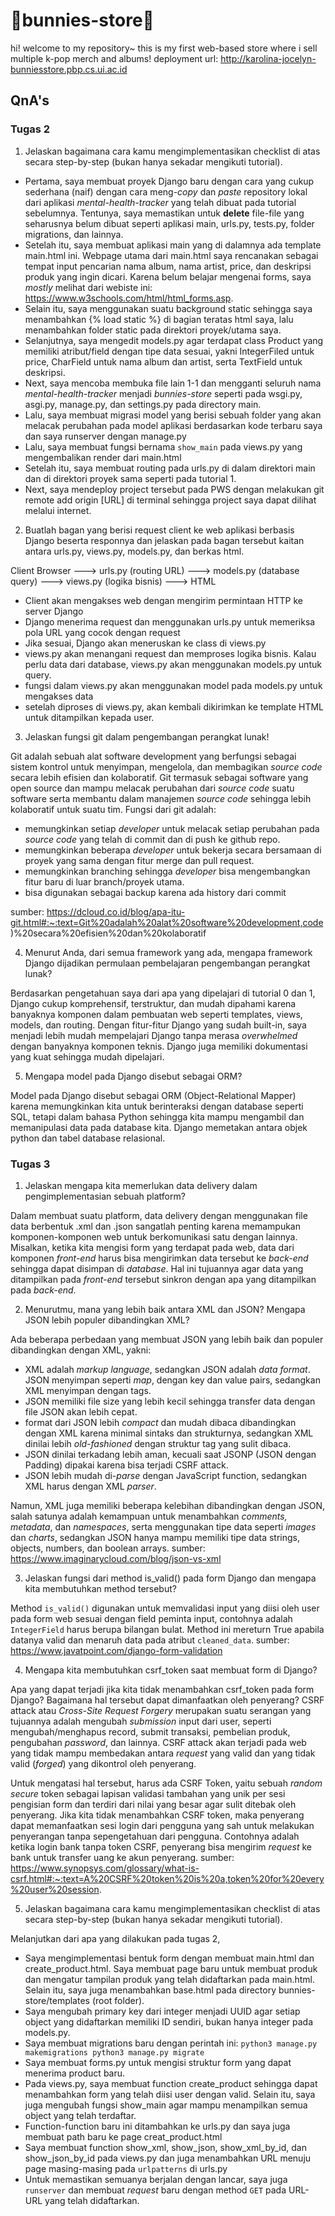# 🐰bunnies-store🐰

hi! welcome to my repository~
this is my first web-based store where i sell multiple k-pop merch and albums!
deployment url: http://karolina-jocelyn-bunniesstore.pbp.cs.ui.ac.id

## QnA's

### Tugas 2
1. Jelaskan bagaimana cara kamu mengimplementasikan checklist di atas secara step-by-step (bukan hanya sekadar mengikuti tutorial).

- Pertama, saya membuat proyek Django baru dengan cara yang cukup sederhana (naif) dengan cara meng-*copy* dan *paste* repository lokal dari aplikasi *mental-health-tracker* yang telah dibuat pada tutorial sebelumnya. Tentunya, saya memastikan untuk **delete** file-file yang seharusnya belum dibuat seperti aplikasi main, urls.py, tests.py, folder migrations, dan lainnya.
- Setelah itu, saya membuat aplikasi main yang di dalamnya ada template main.html ini. Webpage utama dari main.html saya rencanakan sebagai tempat input pencarian nama album, nama artist, price, dan deskripsi produk yang ingin dicari. Karena belum belajar mengenai forms, saya *mostly* melihat dari webiste ini: https://www.w3schools.com/html/html_forms.asp.
- Selain itu, saya menggunakan suatu background static sehingga saya menambahkan {% load static %} di bagian teratas html saya, lalu menambahkan folder static pada direktori proyek/utama saya. 
- Selanjutnya, saya mengedit models.py agar terdapat class Product yang memiliki atribut/field dengan tipe data sesuai, yakni IntegerFiled untuk price, CharField untuk nama album dan artist, serta TextField untuk deskripsi.
- Next, saya mencoba membuka file lain 1-1 dan mengganti seluruh nama *mental-health-tracker* menjadi *bunnies-store* seperti pada wsgi.py, asgi.py, manage.py, dan settings.py pada directory main.
- Lalu, saya membuat migrasi model yang berisi sebuah folder yang akan melacak perubahan pada model aplikasi berdasarkan kode terbaru saya dan saya runserver dengan manage.py
- Lalu, saya membuat fungsi bernama `show_main` pada views.py yang mengembalikan render dari main.html
- Setelah itu, saya membuat routing pada urls.py di dalam direktori main dan di direktori proyek sama seperti pada tutorial 1.
- Next, saya mendeploy project tersebut pada PWS dengan melakukan git remote add origin [URL] di terminal sehingga project saya dapat dilihat melalui internet.

2. Buatlah bagan yang berisi request client ke web aplikasi berbasis Django beserta responnya dan jelaskan pada bagan tersebut kaitan antara urls.py, views.py, models.py, dan berkas html.

Client Browser ---> urls.py (routing URL) ---> models.py (database query) ---> views.py (logika bisnis) ---> HTML

- Client akan mengakses web dengan mengirim permintaan HTTP ke server Django
- Django menerima request dan menggunakan urls.py untuk memeriksa pola URL yang cocok dengan request
- Jika sesuai, Django akan meneruskan ke class di views.py
- views.py akan menangani request dan memproses logika bisnis. Kalau perlu data dari database, views.py akan menggunakan models.py untuk query.
- fungsi dalam views.py akan menggunakan model pada models.py untuk mengakses data
- setelah diproses di views.py, akan kembali dikirimkan ke template HTML untuk ditampilkan kepada user.

3. Jelaskan fungsi git dalam pengembangan perangkat lunak!
   
Git adalah sebuah alat software development yang berfungsi sebagai sistem kontrol untuk menyimpan, mengelola, dan membagikan *source code* secara lebih efisien dan kolaboratif. Git termasuk sebagai software yang open source dan mampu melacak perubahan dari *source code* suatu software serta membantu dalam manajemen *source code* sehingga lebih kolaboratif untuk suatu tim. Fungsi dari git adalah:
- memungkinkan setiap *developer* untuk melacak setiap perubahan pada *source code* yang telah di commit dan di push ke github repo.
- memungkinkan beberapa *developer* untuk bekerja secara bersamaan di proyek yang sama dengan fitur merge dan pull request.
- memungkinkan branching sehingga *developer* bisa mengembangkan fitur baru di luar branch/proyek utama.
- bisa digunakan sebagai backup karena ada history dari commit

sumber: https://dcloud.co.id/blog/apa-itu-git.html#:~:text=Git%20adalah%20alat%20software%20development,code)%20secara%20efisien%20dan%20kolaboratif

4. Menurut Anda, dari semua framework yang ada, mengapa framework Django dijadikan permulaan pembelajaran pengembangan perangkat lunak?
   
Berdasarkan pengetahuan saya dari apa yang dipelajari di tutorial 0 dan 1, Django cukup komprehensif, terstruktur, dan mudah dipahami karena banyaknya komponen dalam pembuatan web seperti templates, views, models, dan routing. Dengan fitur-fitur Django yang sudah built-in, saya menjadi lebih mudah mempelajari Django tanpa merasa *overwhelmed* dengan banyaknya komponen teknis. Django juga memiliki dokumentasi yang kuat sehingga mudah dipelajari.

5. Mengapa model pada Django disebut sebagai ORM?
   
Model pada Django disebut sebagai ORM (Object-Relational Mapper) karena memungkinkan kita untuk berinteraksi dengan database seperti SQL, tetapi dalam bahasa Python sehingga kita mampu mengambil dan memanipulasi data pada database kita. Django memetakan antara objek python dan tabel database relasional.

### Tugas 3
1. Jelaskan mengapa kita memerlukan data delivery dalam pengimplementasian sebuah platform?

Dalam membuat suatu platform, data delivery dengan menggunakan file data berbentuk .xml dan .json sangatlah penting karena memampukan komponen-komponen web untuk berkomunikasi satu dengan lainnya. Misalkan, ketika kita mengisi form yang terdapat pada web, data dari komponen *front-end* harus bisa mengirimkan data tersebut ke *back-end* sehingga dapat disimpan di *database*. Hal ini tujuannya agar data yang ditampilkan pada *front-end* tersebut sinkron dengan apa yang ditampilkan pada *back-end*. 

2. Menurutmu, mana yang lebih baik antara XML dan JSON? Mengapa JSON lebih populer dibandingkan XML?

Ada beberapa perbedaan yang membuat JSON yang lebih baik dan populer dibandingkan dengan XML, yakni:
- XML adalah *markup language*, sedangkan JSON adalah *data format*. JSON menyimpan seperti *map*, dengan key dan value pairs, sedangkan XML menyimpan dengan tags.
- JSON memiliki file size yang lebih kecil sehingga transfer data dengan file JSON akan lebih cepat.
- format dari JSON lebih *compact* dan mudah dibaca dibandingkan dengan XML karena minimal sintaks dan strukturnya, sedangkan XML dinilai lebih *old-fashioned* dengan struktur tag yang sulit dibaca.
- JSON dinilai terkadang lebih aman, kecuali saat JSONP (JSON dengan Padding) dipakai karena bisa terjadi CSRF attack.
- JSON lebih mudah di-*parse* dengan JavaScript function, sedangkan XML harus dengan XML *parser*.

Namun, XML juga memiliki beberapa kelebihan dibandingkan dengan JSON, salah satunya adalah kemampuan untuk menambahkan *comments, metadata*, dan *namespaces*, serta menggunakan tipe data seperti *images* dan *charts*, sedangkan JSON hanya mampu memiliki tipe data strings, objects, numbers, dan boolean arrays.
sumber: https://www.imaginarycloud.com/blog/json-vs-xml

3. Jelaskan fungsi dari method is_valid() pada form Django dan mengapa kita membutuhkan method tersebut?

Method `is_valid()` digunakan untuk memvalidasi input yang diisi oleh user pada form web sesuai dengan field peminta input, contohnya adalah `IntegerField` harus berupa bilangan bulat. Method ini mereturn True apabila datanya valid dan menaruh data pada atribut `cleaned_data`.
sumber: https://www.javatpoint.com/django-form-validation

4. Mengapa kita membutuhkan csrf_token saat membuat form di Django? 

Apa yang dapat terjadi jika kita tidak menambahkan csrf_token pada form Django? Bagaimana hal tersebut dapat dimanfaatkan oleh penyerang?
CSRF attack atau *Cross-Site Request Forgery* merupakan suatu serangan yang tujuannya adalah mengubah *submission* input dari user, seperti mengubah/menghapus record, submit transaksi, pembelian produk, pengubahan *password*, dan lainnya. CSRF attack akan terjadi pada web yang tidak mampu membedakan antara *request* yang valid dan yang tidak valid (*forged*) yang dikontrol oleh penyerang.

Untuk mengatasi hal tersebut, harus ada CSRF Token, yaitu sebuah *random secure* token sebagai lapisan validasi tambahan yang unik per sesi pengisian form dan terdiri dari nilai yang besar agar sulit ditebak oleh penyerang. Jika kita tidak menambahkan CSRF token, maka penyerang dapat memanfaatkan sesi login dari pengguna yang sah untuk melakukan penyerangan tanpa sepengetahuan dari pengguna. Contohnya adalah ketika login bank tanpa token CSRF, penyerang bisa mengirim *request* ke bank untuk transfer uang ke akun penyerang.
sumber: https://www.synopsys.com/glossary/what-is-csrf.html#:~:text=A%20CSRF%20token%20is%20a,token%20for%20every%20user%20session.

5. Jelaskan bagaimana cara kamu mengimplementasikan checklist di atas secara step-by-step (bukan hanya sekadar mengikuti tutorial).

Melanjutkan dari apa yang dilakukan pada tugas 2, 
- Saya mengimplementasi bentuk form dengan membuat main.html dan create_product.html. Saya membuat page baru untuk membuat produk dan mengatur tampilan produk yang telah didaftarkan pada main.html. Selain itu, saya juga menambahkan base.html pada directory bunnies-store/templates (root folder).
- Saya mengubah primary key dari integer menjadi UUID agar setiap object yang didaftarkan memiliki ID sendiri, bukan hanya integer pada models.py.
- Saya membuat migrations baru dengan perintah ini:
`python3 manage.py makemigrations
python3 manage.py migrate`
- Saya membuat forms.py untuk mengisi struktur form yang dapat menerima product baru.
- Pada views.py, saya membuat function create_product sehingga dapat menambahkan form yang telah diisi user dengan valid. Selain itu, saya juga mengubah fungsi show_main agar mampu menampilkan semua object yang telah terdaftar.
- Function-function baru ini ditambahkan ke urls.py dan saya juga membuat path baru ke page creat_product.html
- Saya membuat function show_xml, show_json, show_xml_by_id, dan show_json_by_id pada views.py dan juga menambahkan URL menuju page masing-masing pada `urlpatterns` di urls.py
- Untuk memastikan semuanya berjalan dengan lancar, saya juga `runserver` dan membuat *request* baru dengan method `GET` pada URL-URL yang telah didaftarkan.